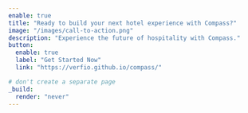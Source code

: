 ```yaml
---
enable: true
title: "Ready to build your next hotel experience with Compass?"
image: "/images/call-to-action.png"
description: "Experience the future of hospitality with Compass."
button:
  enable: true
  label: "Get Started Now"
  link: "https://verfio.github.io/compass/"

# don't create a separate page
_build:
  render: "never"
---
```


